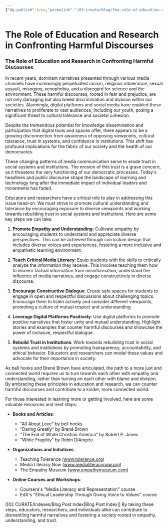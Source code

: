 ```yaml
---
{"dg-publish":true,"permalink":"/03-create/blog/the-role-of-education-and-research-in-confronting-harmful-discourses/","tags":["discourse","empathy"]}
---
```


# The Role of Education and Research in Confronting Harmful Discourses

### The Role of Education and Research in Confronting Harmful Discourses

In recent years, dominant narratives presented through various media channels have increasingly perpetuated racism, religious intolerance, sexual assault, misogyny, xenophobia, and a disregard for science and the environment. These harmful discourses, rooted in fear and prejudice, are not only damaging but also breed discrimination and division within our societies. Alarmingly, digital platforms and social media have enabled these narratives to proliferate to vast audiences, including our youth, posing a significant threat to cultural tolerance and societal cohesion.

Despite the tremendous potential for knowledge dissemination and participation that digital tools and spaces offer, there appears to be a growing disconnection from awareness of opposing viewpoints, cultural tolerance, trust in systems, and confidence in institutions. This shift has profound implications for the fabric of our society and the health of our democracies.

These changing patterns of media communication serve to erode trust in social systems and institutions. The erosion of this trust is a grave concern, as it threatens the very functioning of our democratic processes. Today's headlines and public discourse shape the landscape of learning and technology long after the immediate impact of individual leaders and movements has faded.

Educators and researchers have a critical role to play in addressing this issue head-on. We must strive to promote cultural understanding and tolerance by encouraging exposure to diverse viewpoints and working towards rebuilding trust in social systems and institutions. Here are some key steps we can take:

1. **Promote Empathy and Understanding**: Cultivate empathy by encouraging students to understand and appreciate diverse perspectives. This can be achieved through curriculum design that includes diverse voices and experiences, fostering a more inclusive and empathetic learning environment.

2. **Teach Critical Media Literacy**: Equip students with the skills to critically analyze the information they receive. This involves teaching them how to discern factual information from misinformation, understand the influence of media narratives, and engage constructively in diverse discourse.

3. **Encourage Constructive Dialogue**: Create safe spaces for students to engage in open and respectful discussions about challenging topics. Encourage them to listen actively and consider different viewpoints, promoting a culture of mutual respect and understanding.

4. **Leverage Digital Platforms Positively**: Use digital platforms to promote positive narratives that foster unity and mutual understanding. Highlight stories and examples that counter harmful discourses and showcase the power of inclusive, respectful dialogue.

5. **Rebuild Trust in Institutions**: Work towards rebuilding trust in social systems and institutions by promoting transparency, accountability, and ethical behavior. Educators and researchers can model these values and advocate for their importance in society.

As bell hooks and Brené Brown have articulated, the path to a more just and connected world requires us to turn towards each other with empathy and understanding, rather than turning on each other with blame and division. By embracing these principles in education and research, we can counter harmful discourses and contribute to a kinder, more connected world.

For those interested in learning more or getting involved, here are some valuable resources and next steps:

- **Books and Articles**:
  - "All About Love" by bell hooks
  - "Daring Greatly" by Brené Brown
  - "The End of White Christian America" by Robert P. Jones
  - "White Fragility" by Robin DiAngelo

- **Organizations and Initiatives**:
  - Teaching Tolerance (www.tolerance.org)
  - Media Literacy Now (www.medialiteracynow.org)
  - The Empathy Museum (www.empathymuseum.com)

- **Online Courses and Workshops**:
  - Coursera's "Media Literacy and Representation" course
  - EdX's "Ethical Leadership Through Giving Voice to Values" course

[[02 CURATE/Indexes/Blog Post Index\|Blog Post Index]]
By taking these steps, educators, researchers, and individuals alike can contribute to dismantling harmful narratives and fostering a society rooted in empathy, understanding, and trust.